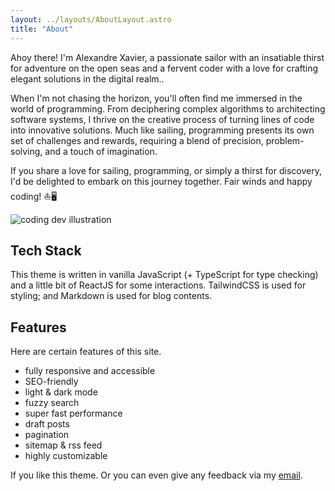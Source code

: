 ```yaml
---
layout: ../layouts/AboutLayout.astro
title: "About"
---
```


Ahoy there! I'm Alexandre Xavier, a passionate sailor with an insatiable thirst for adventure on
the open seas and a fervent coder with a love for crafting elegant solutions in the digital realm..

When I'm not chasing the horizon, you'll often find me immersed in the world of programming.
From deciphering complex algorithms to architecting software systems, I thrive on the creative process of turning lines of code into innovative solutions. Much like sailing, programming presents its own set of challenges and rewards, requiring a blend of precision, problem-solving, and a touch of imagination.

If you share a love for sailing, programming, or simply a thirst for discovery, I'd be delighted to embark on this journey together. Fair winds and happy coding! ⛵🖥️

<div>
  <img src="/assets/dev.svg" class="sm:w-1/2 mx-auto" alt="coding dev illustration">
</div>

## Tech Stack

This theme is written in vanilla JavaScript (+ TypeScript for type checking) and a little bit of ReactJS for some interactions. TailwindCSS is used for styling; and Markdown is used for blog contents.

## Features

Here are certain features of this site.

- fully responsive and accessible
- SEO-friendly
- light & dark mode
- fuzzy search
- super fast performance
- draft posts
- pagination
- sitemap & rss feed
- highly customizable

If you like this theme. 
Or you can even give any feedback via my [email](mailto:jalexandre.xavier@gmail.com).
